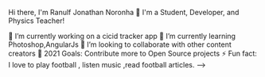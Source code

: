 Hi there, I'm Ranulf Jonathan Noronha 👋
I'm a Student, Developer, and Physics Teacher!



🔭 I’m currently working on a cicid tracker app
🌱 I’m currently learning Photoshop,AngularJs
👯 I’m looking to collaborate with other content creators
🥅 2021 Goals: Contribute more to Open Source projects
⚡ Fun fact: I love to play football , listen music ,read football articles.
-->

